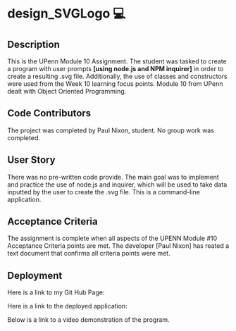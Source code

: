 # design_SVGLogo 💻

## Description
This is the UPenn Module 10 Assignment.  The student was tasked to create a program with user prompts **[using node.js and NPM inquirer]** in order to create a resulting .svg file.  Additionally, the use of classes and constructors were used from the Week 10 learning focus points.  Module 10 from UPenn dealt with Object Oriented Programming.  


## Code Contributors
The project was completed by Paul Nixon, student. No group work was completed.


## User Story
There was no pre-written code provide.   The main goal was to implement and practice the use of node.js and inquirer, which will be used to take data inputted by the user to create the .svg file.  This is a command-line application.  


## Acceptance Criteria
The assignment is complete when all aspects of the UPENN Module #10 Acceptance Criteria points are met. The developer [Paul Nixon] has reated a text document that confirma all criteria points were met. 


## Deployment

Here is a link to my Git Hub Page: 

Here is a link to the deployed application: 


Below is a link to a video demonstration of the program.  

